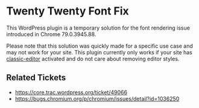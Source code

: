 # Twenty Twenty Font Fix

This WordPress plugin is a temporary solution for the font rendering issue introduced in Chrome 79.0.3945.88.

Please note that this solution was quickly made for a specific use case and may not work for your site. This plugin currently only works if your site has [classic-editor](https://wordpress.org/plugins/classic-editor/) activated and do not care about removing editor styles.

## Related Tickets

- https://core.trac.wordpress.org/ticket/49066
- https://bugs.chromium.org/p/chromium/issues/detail?id=1036250
